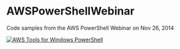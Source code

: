 # AWSPowerShellWebinar
Code samples from the AWS PowerShell Webinar on Nov 26, 2014

[![AWS Tools for Windows PowerShell ](http://img.youtube.com/vi/0-cnBy5AoWk/0.jpg)](http://www.youtube.com/watch?v=0-cnBy5AoWkE)
